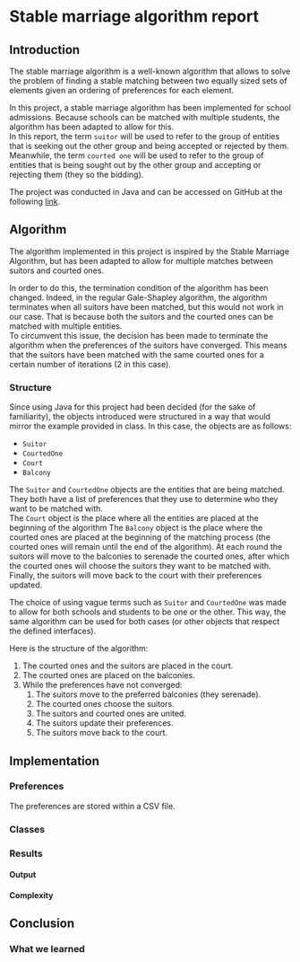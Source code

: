 # Stable marriage algorithm report

## Introduction

The stable marriage algorithm is a well-known algorithm that allows to solve the problem of finding a stable matching between two equally sized sets of elements given an ordering of preferences for each element.

In this project, a stable marriage algorithm has been implemented for school admissions. Because schools can be matched with multiple students, the algorithm has been adapted to allow for this.  
In this report, the term `suitor` will be used to refer to the group of entities that is seeking out the other group and being accepted or rejected by them. Meanwhile, the term `courted one` will be used to refer to the group of entities that is being sought out by the other group and accepting or rejecting them (they so the bidding).

The project was conducted in Java and can be accessed on GitHub at the following [link](https://github.com/Paul-Arago/Graph-Project-1A).

## Algorithm

The algorithm implemented in this project is inspired by the Stable Marriage Algorithm, but has been adapted to allow for multiple matches between suitors and courted ones.  

In order to do this, the termination condition of the algorithm has been changed. Indeed, in the regular Gale-Shapley algorithm, the algorithm terminates when all suitors have been matched, but this would not work in our case. That is because both the suitors and the courted ones can be matched with multiple entities.  
To circumvent this issue, the decision has been made to terminate the algorithm when the preferences of the suitors have converged. This means that the suitors have been matched with the same courted ones for a certain number of iterations (2 in this case).

### Structure

Since using Java for this project had been decided (for the sake of familiarity), the objects introduced were structured in a way that would mirror the example provided in class.
In this case, the objects are as follows:

- `Suitor`
- `CourtedOne`
- `Court`
- `Balcony`

The `Suitor` and `CourtedOne` objects are the entities that are being matched. They both have a list of preferences that they use to determine who they want to be matched with.  
The `Court` object is the place where all the entities are placed at the beginning of the algorithm
The `Balcony` object is the place where the courted ones are placed at the beginning of the matching process (the courted ones will remain until the end of the algorithm). At each round the suitors will move to the balconies to serenade the courted ones, after which the courted ones will choose the suitors they want to be matched with. Finally, the suitors will move back to the court with their preferences updated. 

The choice of using vague terms such as `Suitor` and `CourtedOne` was made to allow for both schools and students to be one or the other. This way, the same algorithm can be used for both cases (or other objects that respect the defined interfaces).

Here is the structure of the algorithm:

1. The courted ones and the suitors are placed in the court.
2. The courted ones are placed on the balconies.
3. While the preferences have not converged:
	1. The suitors move to the preferred balconies (they serenade).
	2. The courted ones choose the suitors.
	3. The suitors and courted ones are united.
	4. The suitors update their preferences.
	5. The suitors move back to the court.

## Implementation



### Preferences

The preferences are stored within a CSV file.

### Classes

### Results

#### Output

#### Complexity

## Conclusion 

### What we learned
                                           